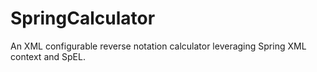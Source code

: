 # SpringCalculator
An XML configurable reverse notation calculator leveraging Spring XML context and SpEL.